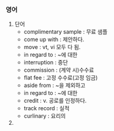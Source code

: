 ### 영어

1. 단어
   - complimentary sample : 무료 샘플
   - come up with : 제안하다.
   - move : vt, vi 모두 다 됨.
   - in regard to : ~에 대한
   - interruption : 중단
   - commission : (계약 시)수수료
   - flat fee : 고정 수수료(고정 임금)
   - aside from : ~을 제외하고
   - in regard to : ~에 대한
   - credit : v. 공로를 인정하다.
   - track record : 실적
   - curlinary : 요리의
2. 
